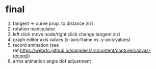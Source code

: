 # final
1. tangent -> curve prop. to distance zizi
2. rotation manipulator 
3. left click move node/right click change tangent zizi
4. graph editor axis values (x-axis:frame vs. y-axis:values)
5. record animation (see ref:https://webrtc.github.io/samples/src/content/capture/canvas-record/)
6. arms animation angle dof adjustment
